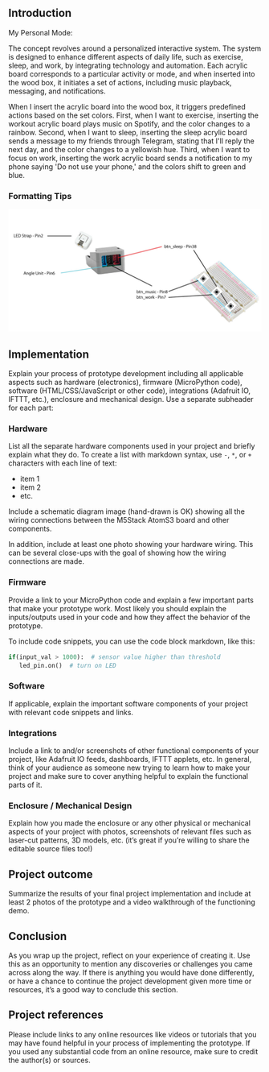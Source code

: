 ## Introduction   

My Personal Mode:

The concept revolves around a personalized interactive system. The system is designed to enhance different aspects of daily life, such as exercise, sleep, and work, by integrating technology and automation. Each acrylic board corresponds to a particular activity or mode, and when inserted into the wood box, it initiates a set of actions, including music playback, messaging, and notifications. 

When I insert the acrylic board into the wood box, it triggers predefined actions based on the set colors. First, when I want to exercise, inserting the workout acrylic board plays music on Spotify, and the color changes to a rainbow. Second, when I want to sleep, inserting the sleep acrylic board sends a message to my friends through Telegram, stating that I'll reply the next day, and the color changes to a yellowish hue. Third, when I want to focus on work, inserting the work acrylic board sends a notification to my phone saying 'Do not use your phone,' and the colors shift to green and blue.

### Formatting Tips  
   
![Formatting 1](https://github.com/epark26/IXD-256-AIP/blob/main/4_Personal%20Mode/Photo/Formatting.jpg) 

## Implementation   

Explain your process of prototype development including all applicable aspects such as hardware (electronics), firmware (MicroPython code), software (HTML/CSS/JavaScript or other code), integrations (Adafruit IO, IFTTT, etc.), enclosure and mechanical design.  Use a separate subheader for each part:

### Hardware

List all the separate hardware components used in your project and briefly explain what they do.  To create a list with markdown syntax, use `-`, `*`, or `+` characters with each line of text:  
* item 1  
* item 2   
* etc.  

Include a schematic diagram image (hand-drawn is OK) showing all the wiring connections between the M5Stack AtomS3 board and other components.  

In addition, include at least one photo showing your hardware wiring.  This can be several close-ups with the goal of showing how the wiring connections are made.  

### Firmware   

Provide a link to your MicroPython code and explain a few important parts that make your prototype work.  Most likely you should explain the inputs/outputs used in your code and how they affect the behavior of the prototype.

To include code snippets, you can use the code block markdown, like this:

``` Python  
if(input_val > 1000):  # sensor value higher than threshold
   led_pin.on()  # turn on LED
```

### Software   

If applicable, explain the important software components of your project with relevant code snippets and links.  

### Integrations   

Include a link to and/or screenshots of other functional components of your project, like Adafruit IO feeds, dashboards, IFTTT applets, etc.  In general, think of your audience as someone new trying to learn how to make your project and make sure to cover anything helpful to explain the functional parts of it.

### Enclosure / Mechanical Design   

Explain how you made the enclosure or any other physical or mechanical aspects of your project with photos, screenshots of relevant files such as laser-cut patterns, 3D models, etc. (it’s great if you’re willing to share the editable source files too!)

## Project outcome  

Summarize the results of your final project implementation and include at least 2 photos of the prototype and a video walkthrough of the functioning demo.

## Conclusion  

As you wrap up the project, reflect on your experience of creating it.  Use this as an opportunity to mention any discoveries or challenges you came across along the way.  If there is anything you would have done differently, or have a chance to continue the project development given more time or resources, it’s a good way to conclude this section.

## Project references  

Please include links to any online resources like videos or tutorials that you may have found helpful in your process of implementing the prototype. If you used any substantial code from an online resource, make sure to credit the author(s) or sources.
